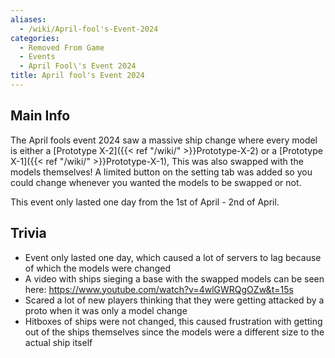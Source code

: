 ```yaml
---
aliases:
  - /wiki/April-fool's-Event-2024
categories:
  - Removed From Game
  - Events
  - April Fool\'s Event 2024
title: April fool's Event 2024
---
```


## Main Info

The April fools event 2024 saw a massive ship change where every model is either a [Prototype X-2]({{< ref "/wiki/" >}}Prototype-X-2) or a [Prototype X-1]({{< ref "/wiki/" >}}Prototype-X-1), This was also swapped with the models themselves! A limited button on the setting tab was added so you could change whenever you wanted the models to be swapped or not.

This event only lasted one day from the 1st of April - 2nd of April.

## Trivia

- Event only lasted one day, which caused a lot of servers to lag because of which the models were changed
- A video with ships sieging a base with the swapped models can be seen here: <https://www.youtube.com/watch?v=4wlGWRQgOZw&t=15s>
- Scared a lot of new players thinking that they were getting attacked by a proto when it was only a model change
- Hitboxes of ships were not changed, this caused frustration with getting out of the ships themselves since the models were a different size to the actual ship itself
